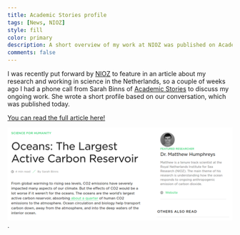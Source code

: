 ```yaml
---
title: Academic Stories profile
tags: [News, NIOZ]
style: fill
color: primary
description: A short overview of my work at NIOZ was published on Academic Stories today.
comments: false
---
```


I was recently put forward by [NIOZ](https://www.nioz.nl/en) to feature in an article about my research and working in science in the Netherlands, so a couple of weeks ago I had a phone call from Sarah Binns of [Academic Stories](https://academicstories.com/) to discuss my ongoing work. She wrote a short profile based on our conversation, which was published today.

[You can read the full article here!](https://academicstories.com/story/science-for-humanity/oceans-the-largest-active-carbon-reservoir)

[![The start of the article on Academic Stories](https://raw.githubusercontent.com/mvdh7/mvdh7.github.io/master/images/blog/academicstories.png "The start of the article on Academic Stories")](https://academicstories.com/story/science-for-humanity/oceans-the-largest-active-carbon-reservoir).
